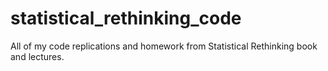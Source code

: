 # statistical_rethinking_code
All of my code replications and homework from Statistical Rethinking book and lectures. 
